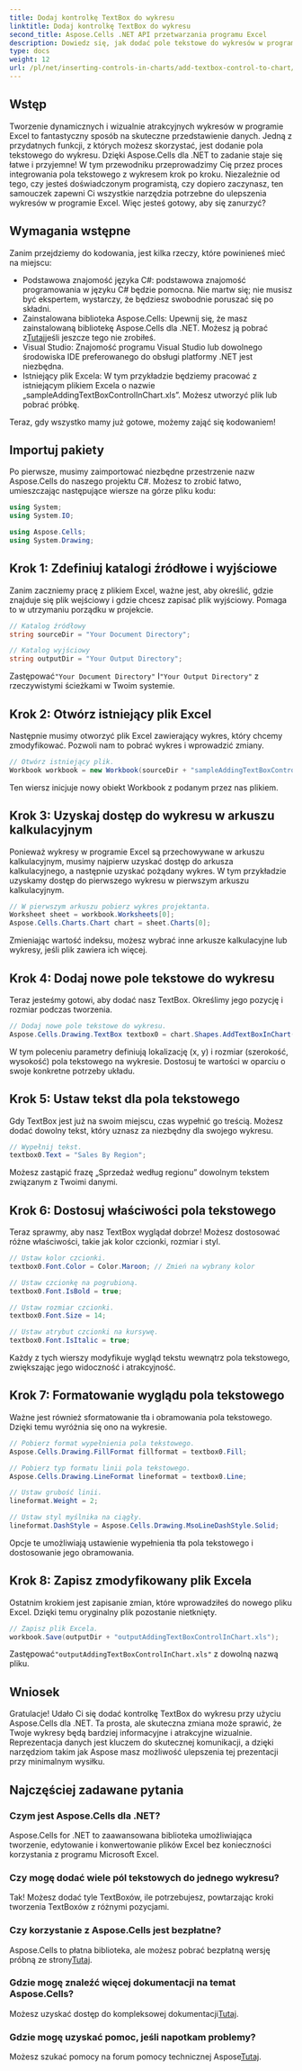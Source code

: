 ```yaml
---
title: Dodaj kontrolkę TextBox do wykresu
linktitle: Dodaj kontrolkę TextBox do wykresu
second_title: Aspose.Cells .NET API przetwarzania programu Excel
description: Dowiedz się, jak dodać pole tekstowe do wykresów w programie Excel za pomocą Aspose.Cells dla platformy .NET. Bez wysiłku udoskonalaj wizualizację danych.
type: docs
weight: 12
url: /pl/net/inserting-controls-in-charts/add-textbox-control-to-chart/
---
```

## Wstęp

Tworzenie dynamicznych i wizualnie atrakcyjnych wykresów w programie Excel to fantastyczny sposób na skuteczne przedstawienie danych. Jedną z przydatnych funkcji, z których możesz skorzystać, jest dodanie pola tekstowego do wykresu. Dzięki Aspose.Cells dla .NET to zadanie staje się łatwe i przyjemne! W tym przewodniku przeprowadzimy Cię przez proces integrowania pola tekstowego z wykresem krok po kroku. Niezależnie od tego, czy jesteś doświadczonym programistą, czy dopiero zaczynasz, ten samouczek zapewni Ci wszystkie narzędzia potrzebne do ulepszenia wykresów w programie Excel. Więc jesteś gotowy, aby się zanurzyć?

## Wymagania wstępne

Zanim przejdziemy do kodowania, jest kilka rzeczy, które powinieneś mieć na miejscu:

- Podstawowa znajomość języka C#: podstawowa znajomość programowania w języku C# będzie pomocna. Nie martw się; nie musisz być ekspertem, wystarczy, że będziesz swobodnie poruszać się po składni.
-  Zainstalowana biblioteka Aspose.Cells: Upewnij się, że masz zainstalowaną bibliotekę Aspose.Cells dla .NET. Możesz ją pobrać z[Tutaj](https://releases.aspose.com/cells/net/)jeśli jeszcze tego nie zrobiłeś.
- Visual Studio: Znajomość programu Visual Studio lub dowolnego środowiska IDE preferowanego do obsługi platformy .NET jest niezbędna.
- Istniejący plik Excela: W tym przykładzie będziemy pracować z istniejącym plikiem Excela o nazwie „sampleAddingTextBoxControlInChart.xls”. Możesz utworzyć plik lub pobrać próbkę.

Teraz, gdy wszystko mamy już gotowe, możemy zająć się kodowaniem!

## Importuj pakiety

Po pierwsze, musimy zaimportować niezbędne przestrzenie nazw Aspose.Cells do naszego projektu C#. Możesz to zrobić łatwo, umieszczając następujące wiersze na górze pliku kodu:

```csharp
using System;
using System.IO;

using Aspose.Cells;
using System.Drawing;
```

## Krok 1: Zdefiniuj katalogi źródłowe i wyjściowe

Zanim zaczniemy pracę z plikiem Excel, ważne jest, aby określić, gdzie znajduje się plik wejściowy i gdzie chcesz zapisać plik wyjściowy. Pomaga to w utrzymaniu porządku w projekcie.

```csharp
// Katalog źródłowy
string sourceDir = "Your Document Directory";

// Katalog wyjściowy
string outputDir = "Your Output Directory";
```
 Zastępować`"Your Document Directory"` I`"Your Output Directory"` z rzeczywistymi ścieżkami w Twoim systemie.

## Krok 2: Otwórz istniejący plik Excel

Następnie musimy otworzyć plik Excel zawierający wykres, który chcemy zmodyfikować. Pozwoli nam to pobrać wykres i wprowadzić zmiany.

```csharp
// Otwórz istniejący plik.
Workbook workbook = new Workbook(sourceDir + "sampleAddingTextBoxControlInChart.xls");
```
Ten wiersz inicjuje nowy obiekt Workbook z podanym przez nas plikiem.

## Krok 3: Uzyskaj dostęp do wykresu w arkuszu kalkulacyjnym

Ponieważ wykresy w programie Excel są przechowywane w arkuszu kalkulacyjnym, musimy najpierw uzyskać dostęp do arkusza kalkulacyjnego, a następnie uzyskać pożądany wykres. W tym przykładzie uzyskamy dostęp do pierwszego wykresu w pierwszym arkuszu kalkulacyjnym.

```csharp
// W pierwszym arkuszu pobierz wykres projektanta.
Worksheet sheet = workbook.Worksheets[0];
Aspose.Cells.Charts.Chart chart = sheet.Charts[0];
```
Zmieniając wartość indeksu, możesz wybrać inne arkusze kalkulacyjne lub wykresy, jeśli plik zawiera ich więcej.

## Krok 4: Dodaj nowe pole tekstowe do wykresu

Teraz jesteśmy gotowi, aby dodać nasz TextBox. Określimy jego pozycję i rozmiar podczas tworzenia.

```csharp
// Dodaj nowe pole tekstowe do wykresu.
Aspose.Cells.Drawing.TextBox textbox0 = chart.Shapes.AddTextBoxInChart(400, 1100, 350, 2550);
```
W tym poleceniu parametry definiują lokalizację (x, y) i rozmiar (szerokość, wysokość) pola tekstowego na wykresie. Dostosuj te wartości w oparciu o swoje konkretne potrzeby układu.

## Krok 5: Ustaw tekst dla pola tekstowego

Gdy TextBox jest już na swoim miejscu, czas wypełnić go treścią. Możesz dodać dowolny tekst, który uznasz za niezbędny dla swojego wykresu.

```csharp
// Wypełnij tekst.
textbox0.Text = "Sales By Region";
```
Możesz zastąpić frazę „Sprzedaż według regionu” dowolnym tekstem związanym z Twoimi danymi.

## Krok 6: Dostosuj właściwości pola tekstowego

Teraz sprawmy, aby nasz TextBox wyglądał dobrze! Możesz dostosować różne właściwości, takie jak kolor czcionki, rozmiar i styl.

```csharp
// Ustaw kolor czcionki.
textbox0.Font.Color = Color.Maroon; // Zmień na wybrany kolor

// Ustaw czcionkę na pogrubioną.
textbox0.Font.IsBold = true;

// Ustaw rozmiar czcionki.
textbox0.Font.Size = 14;

// Ustaw atrybut czcionki na kursywę.
textbox0.Font.IsItalic = true;
```

Każdy z tych wierszy modyfikuje wygląd tekstu wewnątrz pola tekstowego, zwiększając jego widoczność i atrakcyjność.

## Krok 7: Formatowanie wyglądu pola tekstowego

Ważne jest również sformatowanie tła i obramowania pola tekstowego. Dzięki temu wyróżnia się ono na wykresie.

```csharp
// Pobierz format wypełnienia pola tekstowego.
Aspose.Cells.Drawing.FillFormat fillformat = textbox0.Fill;

// Pobierz typ formatu linii pola tekstowego.
Aspose.Cells.Drawing.LineFormat lineformat = textbox0.Line;

// Ustaw grubość linii.
lineformat.Weight = 2;

// Ustaw styl myślnika na ciągły.
lineformat.DashStyle = Aspose.Cells.Drawing.MsoLineDashStyle.Solid;
```

Opcje te umożliwiają ustawienie wypełnienia tła pola tekstowego i dostosowanie jego obramowania.

## Krok 8: Zapisz zmodyfikowany plik Excela

Ostatnim krokiem jest zapisanie zmian, które wprowadziłeś do nowego pliku Excel. Dzięki temu oryginalny plik pozostanie nietknięty.

```csharp
// Zapisz plik Excela.
workbook.Save(outputDir + "outputAddingTextBoxControlInChart.xls");
```
 Zastępować`"outputAddingTextBoxControlInChart.xls"` z dowolną nazwą pliku.

## Wniosek

Gratulacje! Udało Ci się dodać kontrolkę TextBox do wykresu przy użyciu Aspose.Cells dla .NET. Ta prosta, ale skuteczna zmiana może sprawić, że Twoje wykresy będą bardziej informacyjne i atrakcyjne wizualnie. Reprezentacja danych jest kluczem do skutecznej komunikacji, a dzięki narzędziom takim jak Aspose masz możliwość ulepszenia tej prezentacji przy minimalnym wysiłku.

## Najczęściej zadawane pytania

### Czym jest Aspose.Cells dla .NET?
Aspose.Cells for .NET to zaawansowana biblioteka umożliwiająca tworzenie, edytowanie i konwertowanie plików Excel bez konieczności korzystania z programu Microsoft Excel.

### Czy mogę dodać wiele pól tekstowych do jednego wykresu?
Tak! Możesz dodać tyle TextBoxów, ile potrzebujesz, powtarzając kroki tworzenia TextBoxów z różnymi pozycjami.

### Czy korzystanie z Aspose.Cells jest bezpłatne?
 Aspose.Cells to płatna biblioteka, ale możesz pobrać bezpłatną wersję próbną ze strony[Tutaj](https://releases.aspose.com/).

### Gdzie mogę znaleźć więcej dokumentacji na temat Aspose.Cells?
 Możesz uzyskać dostęp do kompleksowej dokumentacji[Tutaj](https://reference.aspose.com/cells/net/).

### Gdzie mogę uzyskać pomoc, jeśli napotkam problemy?
 Możesz szukać pomocy na forum pomocy technicznej Aspose[Tutaj](https://forum.aspose.com/c/cells/9).
